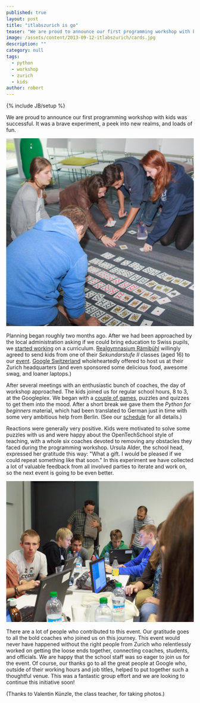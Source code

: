 ```yaml
---
published: true
layout: post
title: "itlabszurich is go"
teaser: "We are proud to announce our first programming workshop with kids was successful.  It was a brave experiment, a peek into new realms, and loads of fun."
image: /assets/content/2013-09-12-itlabszurich/cards.jpg
description: ""
category: null
tags:
  - python
  - workshop
  - zurich
  - kids
author: robert
---
```

{% include JB/setup %}

We are proud to announce our first programming workshop with kids was successful.  It was a brave experiment, a peek into new realms, and loads of fun.

![Kids warmed up with some games](/assets/content/2013-09-12-itlabszurich/cards.jpg)

Planning began roughly two months ago.  After we had been approached by the local administration asking if we could bring education to Swiss pupils, we [started working](http://www.meetup.com/opentechschool-zurich/messages/boards/thread/36372172) on a curriculum.  [Realgymnasium Rämibühl](http://rgzh.ch/) willingly agreed to send kids from one of their *Sekundarstufe II* classes (aged 16) to our [event](http://www.meetup.com/opentechschool-zurich/events/130187942/).  [Google Switzerland](http://www.google.de/about/jobs/locations/zurich/) wholeheartedly offered to host us at their Zurich headquarters (and even sponsored some delicious food, awesome swag, and loaner laptops.)

After several meetings with an enthusiastic bunch of coaches, the day of workshop approached.  The kids joined us for regular school hours, 8 to 3, at the Googleplex.  We began with a [couple of games](https://github.com/OpenTechSchool/itlabszurich), puzzles and quizzes to get them into the mood.  After a short break we gave them the *Python for beginners* material, which had been translated to German just in time with some very ambitious help from Berlin.  (See our [schedule](https://docs.google.com/a/robertlehmann.de/presentation/d/1vzfH5AGlhdPrdsHWTwtRdNrF8lTyy3o1Z9mQikxngyc/edit) for all details.)

Reactions were generally very positive.  Kids were motivated to solve some puzzles with us and were happy about the OpenTechSchool style of teaching, with a whole six coaches devoted to removing any obstacles they faced during the programming workshop.  Ursula Alder, the school head, expressed her gratitude this way: "What a gift.  I would be pleased if we could repeat something like that soon."  In this experiment we have collected a lot of valuable feedback from all involved parties to iterate and work on, so the next event is going to be even better.

![Working on *Python for beginners*](/assets/content/2013-09-12-itlabszurich/programming.jpg)

There are a lot of people who contributed to this event.  Our gratitude goes to all the bold coaches who joined us on this journey.  This event would never have happened without the right people from Zurich who relentlessly worked on getting the loose ends together, connecting coaches, students, and officials.  We are happy that the school staff was so eager to join us for the event.  Of course, our thanks go to all the great people at Google who, outside of their working hours and job titles, helped to put together such a thoughtful venue.  This was a fantastic group effort and we are looking to continue this initiative soon!

(Thanks to Valentin Künzle, the class teacher, for taking photos.)
